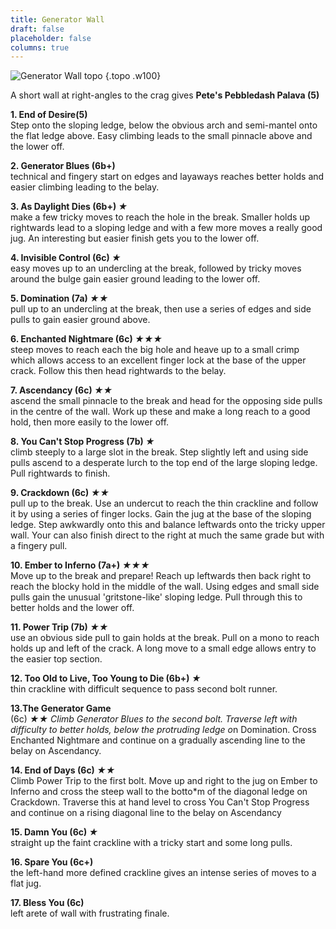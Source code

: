 ```yaml
---
title: Generator Wall
draft: false
placeholder: false
columns: true
---
```


![Generator Wall topo](/img/peak/matlock/generator.jpg)
{.topo .w100}

A short wall at right-angles to the crag gives **Pete's Pebbledash Palava (5)**

**1. End of Desire(5)**  
Step onto the sloping ledge, below the obvious arch and semi-mantel onto the flat ledge above. Easy climbing leads to the small pinnacle above and the lower off.

**2. Generator Blues (6b+)**  
technical and fingery start on edges and layaways reaches better holds and easier climbing leading to the belay.

**3. As Daylight Dies (6b+) *★***  
make a few tricky moves to reach the hole in the break. Smaller holds up rightwards lead to a sloping ledge and with a few more moves a really good jug. An interesting but easier finish gets you to the lower off.

**4. Invisible Control (6c) *★***  
easy moves up to an undercling at the break, followed by tricky moves around the bulge gain easier ground leading to the lower off.

**5. Domination (7a) *★★***  
pull up to an undercling at the break, then use a series of edges and side pulls to gain easier ground above.

**6. Enchanted Nightmare (6c) *★★★***  
steep moves to reach each the big hole and heave up to a small crimp which allows access to an excellent finger lock at the base of the upper crack. Follow this then head rightwards to the belay.

**7. Ascendancy (6c) *★★***  
ascend the small pinnacle to the break and head for the opposing side pulls in the centre of the wall. Work up these and make a long reach to a good hold, then more easily to the lower off.

**8. You Can't Stop Progress (7b) *★***  
climb steeply to a large slot in the break. Step slightly left and using side pulls ascend to a desperate lurch to the top end of the large sloping ledge. Pull rightwards to finish.

**9. Crackdown (6c) *★★***  
pull up to the break. Use an undercut to reach the thin crackline and follow it by using a series of finger locks. Gain the jug at the base of the sloping ledge. Step awkwardly onto this and balance leftwards onto the tricky upper wall. Your can also finish direct to the right at much the same grade but with a fingery pull.

**10. Ember to Inferno (7a+) *★★★***  
Move up to the break and prepare! Reach up leftwards then back right to reach the blocky hold in the middle of the wall. Using edges and small side pulls gain the unusual 'gritstone-like' sloping ledge. Pull through this to better holds and the lower off.

**11. Power Trip (7b) *★★***  
use an obvious side pull to gain holds at the break. Pull on a mono to reach holds up and left of the crack. A long move to a small edge allows entry to the easier top section.

**12. Too Old to Live, Too Young to Die (6b+) *★***  
thin crackline with difficult sequence to pass second bolt runner.

**13.The Generator Game**  
(6c) *★★ Climb Generator Blues to the second bolt. Traverse left with difficulty to better holds, below the protruding ledge o*n Domination. Cross Enchanted Nightmare and continue on a gradually ascending line to the belay on Ascendancy.

**14. End of Days (6c) *★★***  
Climb Power Trip to the first bolt. Move up and right to the jug on Ember to Inferno and cross the steep wall to the botto*m of the diagonal ledge on Crackdown. Traverse this at hand level to cross You Can't Stop Progress and continue on a rising diagonal line to the belay on Ascendancy

**15. Damn You (6c) *★***  
straight up the faint crackline with a tricky start and some long pulls.

**16. Spare You (6c+)**  
the left-hand more defined crackline gives an intense series of moves to a flat jug.

**17. Bless You (6c)**  
left arete of wall with frustrating finale.
